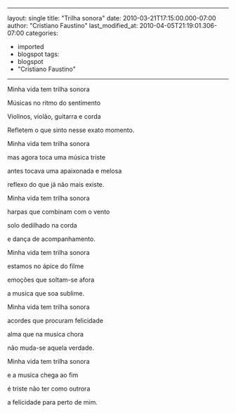 
---
layout: single
title: "Trilha sonora"
date: 2010-03-21T17:15:00.000-07:00
author: "Cristiano Faustino"
last_modified_at: 2010-04-05T21:19:01.306-07:00
categories:
  - imported
  - blogspot
tags:
  - blogspot
  - "Cristiano Faustino"
---

Minha vida tem trilha sonora

Músicas no ritmo do sentimento

Violinos, violão, guitarra e corda

Refletem o que sinto nesse exato momento.



Minha vida tem trilha sonora

mas agora toca uma música triste

antes tocava uma apaixonada e melosa

reflexo do que já não mais existe.



Minha vida tem trilha sonora

harpas que combinam com o vento

solo dedilhado na corda

e dança de acompanhamento.



Minha vida tem trilha sonora

estamos no ápice do filme

emoções que soltam-se afora

a musica que soa sublime.



Minha vida tem trilha sonora

acordes que procuram felicidade

alma que na musica chora

não muda-se aquela verdade.



Minha vida tem trilha sonora

e a musica chega ao fim

é triste não ter como outrora

a felicidade para perto de mim.